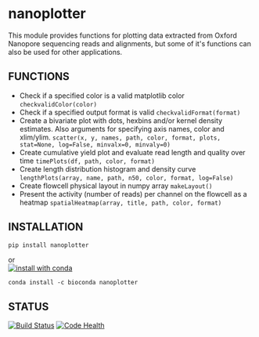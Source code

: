 # nanoplotter
This module provides functions for plotting data extracted from Oxford Nanopore sequencing reads and alignments, but some of it's functions can also be used for other applications.


## FUNCTIONS
* Check if a specified color is a valid matplotlib color `checkvalidColor(color)`  
* Check if a specified output format is valid `checkvalidFormat(format)`  
* Create a bivariate plot with dots, hexbins and/or kernel density estimates. Also arguments for specifying axis names, color and xlim/ylim. `scatter(x, y, names, path, color, format, plots, stat=None, log=False, minvalx=0, minvaly=0)`  
* Create cumulative yield plot and evaluate read length and quality over time `timePlots(df, path, color, format)`  
* Create length distribution histogram and density curve `lengthPlots(array, name, path, n50, color, format, log=False)`  
* Create flowcell physical layout in numpy array `makeLayout()`  
* Present the activity (number of reads) per channel on the flowcell as a heatmap `spatialHeatmap(array, title, path, color, format)`  


## INSTALLATION
```bash
pip install nanoplotter
```
or  
[![install with conda](https://anaconda.org/bioconda/nanoplotter/badges/installer/conda.svg)](https://anaconda.org/bioconda/nanoplotter)
```
conda install -c bioconda nanoplotter
```

## STATUS
[![Build Status](https://travis-ci.org/wdecoster/nanoplotter.svg?branch=master)](https://travis-ci.org/wdecoster/nanoplotter) [![Code Health](https://landscape.io/github/wdecoster/nanoplotter/master/landscape.svg?style=flat)](https://landscape.io/github/wdecoster/nanoplotter/master)
